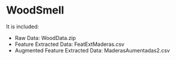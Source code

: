 # WoodSmell
It is included:

* Raw Data: WoodData.zip
* Feature Extracted Data: FeatExtMaderas.csv
* Augmented Feature Extracted Data: MaderasAumentadas2.csv
